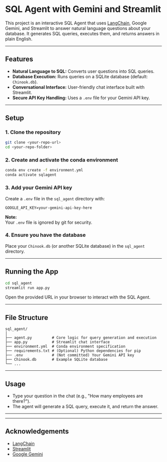 # SQL Agent with Gemini and Streamlit

This project is an interactive SQL Agent that uses [LangChain](https://python.langchain.com/), Google Gemini, and Streamlit to answer natural language questions about your database. It generates SQL queries, executes them, and returns answers in plain English.

---

## Features

- **Natural Language to SQL:** Converts user questions into SQL queries.
- **Database Execution:** Runs queries on a SQLite database (default: `Chinook.db`).
- **Conversational Interface:** User-friendly chat interface built with Streamlit.
- **Secure API Key Handling:** Uses a `.env` file for your Gemini API key.

---

## Setup

### 1. Clone the repository

```sh
git clone <your-repo-url>
cd <your-repo-folder>
```

### 2. Create and activate the conda environment

```sh
conda env create -f environment.yml
conda activate sqlagent
```

### 3. Add your Gemini API key

Create a `.env` file in the `sql_agent` directory with:

```
GOOGLE_API_KEY=your-gemini-api-key-here
```

**Note:**  
Your `.env` file is ignored by git for security.

### 4. Ensure you have the database

Place your `Chinook.db` (or another SQLite database) in the `sql_agent` directory.

---

## Running the App

```sh
cd sql_agent
streamlit run app.py
```

Open the provided URL in your browser to interact with the SQL Agent.

---

## File Structure

```
sql_agent/
│
├── agent.py         # Core logic for query generation and execution
├── app.py           # Streamlit chat interface
├── environment.yml  # Conda environment specification
├── requirements.txt # (Optional) Python dependencies for pip
├── .env             # (Not committed) Your Gemini API key
├── Chinook.db       # Example SQLite database
└── ...
```

---

## Usage

- Type your question in the chat (e.g., "How many employees are there?").
- The agent will generate a SQL query, execute it, and return the answer.

---


---

## Acknowledgements

- [LangChain](https://python.langchain.com/)
- [Streamlit](https://streamlit.io/)
- [Google Gemini](https://ai.google.dev/)
